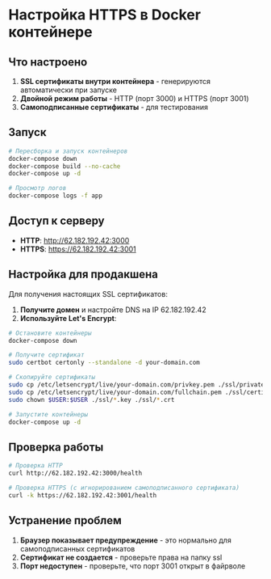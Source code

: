 # Настройка HTTPS в Docker контейнере

## Что настроено

1. **SSL сертификаты внутри контейнера** - генерируются автоматически при запуске
2. **Двойной режим работы** - HTTP (порт 3000) и HTTPS (порт 3001)
3. **Самоподписанные сертификаты** - для тестирования

## Запуск

```bash
# Пересборка и запуск контейнеров
docker-compose down
docker-compose build --no-cache
docker-compose up -d

# Просмотр логов
docker-compose logs -f app
```

## Доступ к серверу

- **HTTP**: http://62.182.192.42:3000
- **HTTPS**: https://62.182.192.42:3001

## Настройка для продакшена

Для получения настоящих SSL сертификатов:

1. **Получите домен** и настройте DNS на IP 62.182.192.42
2. **Используйте Let's Encrypt**:

```bash
# Остановите контейнеры
docker-compose down

# Получите сертификат
sudo certbot certonly --standalone -d your-domain.com

# Скопируйте сертификаты
sudo cp /etc/letsencrypt/live/your-domain.com/privkey.pem ./ssl/private.key
sudo cp /etc/letsencrypt/live/your-domain.com/fullchain.pem ./ssl/certificate.crt
sudo chown $USER:$USER ./ssl/*.key ./ssl/*.crt

# Запустите контейнеры
docker-compose up -d
```

## Проверка работы

```bash
# Проверка HTTP
curl http://62.182.192.42:3000/health

# Проверка HTTPS (с игнорированием самоподписанного сертификата)
curl -k https://62.182.192.42:3001/health
```

## Устранение проблем

1. **Браузер показывает предупреждение** - это нормально для самоподписанных сертификатов
2. **Сертификат не создается** - проверьте права на папку ssl
3. **Порт недоступен** - проверьте, что порт 3001 открыт в файрволе
